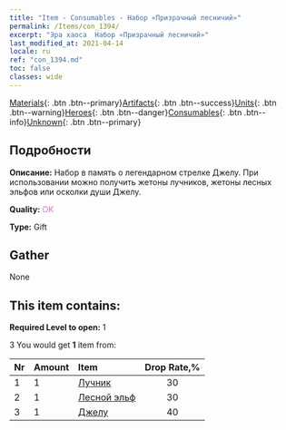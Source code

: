 ```yaml
---
title: "Item - Consumables - Набор «Призрачный лесничий»"
permalink: /Items/con_1394/
excerpt: "Эра хаоса  Набор «Призрачный лесничий»"
last_modified_at: 2021-04-14
locale: ru
ref: "con_1394.md"
toc: false
classes: wide
---
```

 [Materials](/ru/Items/){: .btn .btn--primary}[Artifacts](/ru/Items/Artifacts/){: .btn .btn--success}[Units](/ru/Items/Units/){: .btn .btn--warning}[Heroes](/ru/Items/Heroes/){: .btn .btn--danger}[Consumables](/ru/Items/Consumables/){: .btn .btn--info}[Unknown](/ru/Items/Unknown/){: .btn .btn--primary}

## Подробности
 **Описание:** Набор в память о легендарном стрелке Джелу. При использовании можно получить жетоны лучников, жетоны лесных эльфов или осколки души Джелу.

 **Quality:** <span style="color: #DA70D6">OK</span>

 **Type:** Gift

## Gather

  None

## This item contains:

 **Required Level to open:** 1

 3 You would get **1** item  from:

  | Nr | Amount |     Item    | Drop Rate,% |
  |:---|:-------|:------------|:---------:|
  | 1 | 1 | [Лучник](/ru/Items/unt_191/) | 30 | 
  | 2 | 1 | [Лесной эльф](/ru/Items/unt_201/) | 30 | 
  | 3 | 1 | [Джелу](/ru/Items/her_366/) | 40 | 
